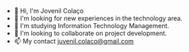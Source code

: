 - 👋 Hi, I'm Jovenil Colaço
- 👀 I'm looking for new experiences in the technology area.
- 🌱 I'm studying Information Technology Management.
- 💞️ I'm looking to collaborate on project development.
- 📫 My contact juvenil.colaco@gmail.com

<!---
Jovenil Colaco is a ✨ special ✨ repository because its `README.md` (this file) appears on your GitHub profile.
You can click the Preview link to take a look at your changes.
--->
